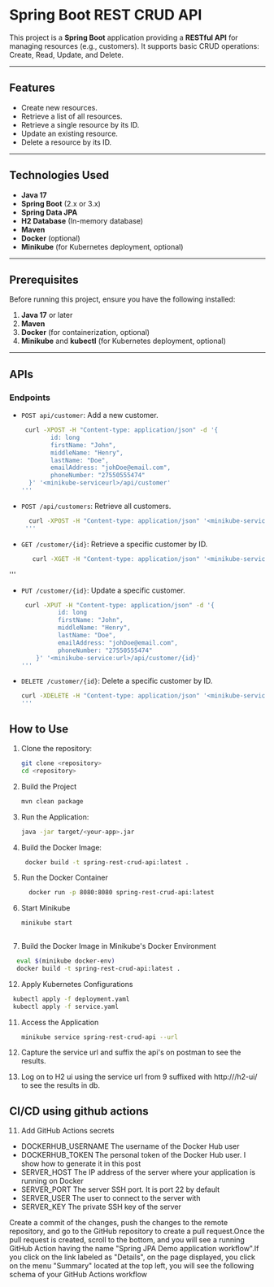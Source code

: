 # Spring Boot REST CRUD API

This project is a **Spring Boot** application providing a **RESTful API** for managing resources (e.g., customers). It supports basic CRUD operations: Create, Read, Update, and Delete.

---

## Features

- Create new resources.
- Retrieve a list of all resources.
- Retrieve a single resource by its ID.
- Update an existing resource.
- Delete a resource by its ID.

---

## Technologies Used

- **Java 17**
- **Spring Boot** (2.x or 3.x)
- **Spring Data JPA**
- **H2 Database** (In-memory database)
- **Maven**
- **Docker** (optional)
- **Minikube** (for Kubernetes deployment, optional)

---

## Prerequisites

Before running this project, ensure you have the following installed:

1. **Java 17** or later
2. **Maven**
3. **Docker** (for containerization, optional)
4. **Minikube** and **kubectl** (for Kubernetes deployment, optional)

---
## APIs

### Endpoints
- `POST api/customer`: Add a new customer.
    ```bash
     curl -XPOST -H "Content-type: application/json" -d '{
         	id: long
         	firstName: "John",
         	middleName: "Henry",
         	lastName: "Doe",
         	emailAddress: "johDoe@email.com",
         	phoneNumber: "27550555474" 
      }' '<minikube-serviceurl>/api/customer'
    '''
- `POST /api/customers`: Retrieve all customers.
   ```bash
     curl -XPOST -H "Content-type: application/json" '<minikube-service:url>/api/customers'
    '''
- `GET /customer/{id}`: Retrieve a specific customer by ID.
  ```bash         
     curl -XGET -H "Content-type: application/json" '<minikube-service:url>/api/customer/{id}'
 '''
- `PUT /customer/{id}`: Update a specific customer.
  ```bash
   curl -XPUT -H "Content-type: application/json" -d '{
         	id: long
         	firstName: "John",
         	middleName: "Henry",
         	lastName: "Doe",
         	emailAddress: "johDoe@email.com",
         	phoneNumber: "27550555474" 
      }' '<minikube-service:url>/api/customer/{id}'
  '''
- `DELETE /customer/{id}`: Delete a specific customer by ID.
  ```bash
  curl -XDELETE -H "Content-type: application/json" '<minikube-service:url>/api/customer/{id}'
  '''

## How to Use
1. Clone the repository:
   ```bash
   git clone <repository>
   cd <repository>
   ```
2. Build the Project
   ```bash
   mvn clean package
   ```
3. Run the Application:
    ```bash
   java -jar target/<your-app>.jar
   
5. Build the Docker Image:
    ```bash
     docker build -t spring-rest-crud-api:latest .
   
7. Run the Docker Container
    ```bash
      docker run -p 8080:8080 spring-rest-crud-api:latest
   
9. Start Minikube
   ```bash
   minikube start 
  
10. Build the Docker Image in Minikube's Docker Environment
   ```bash 
     eval $(minikube docker-env)
     docker build -t spring-rest-crud-api:latest .
  ```
  
12. Apply Kubernetes Configurations
   ```bash 
    kubectl apply -f deployment.yaml
    kubectl apply -f service.yaml
   ```
11. Access the Application
    ```bash
    minikube service spring-rest-crud-api --url
     ```
  
11. Capture the service url and suffix the api's on postman to see the results.

12. Log on to H2 ui using the service url from 9 suffixed with http://<minikube-service-url>/h2-ui/ to see the results in db.
     
## CI/CD using github actions 
  
11. Add GitHub Actions secrets   
   - DOCKERHUB_USERNAME	The username of the Docker Hub user
   - DOCKERHUB_TOKEN	The personal token of the Docker Hub user. I show how to generate it in this post
   - SERVER_HOST	The IP address of the server where your application is running on Docker
   - SERVER_PORT	The server SSH port. It is port 22 by default
   - SERVER_USER	The user to connect to the server with
   - SERVER_KEY	The private SSH key of the server

Create a commit of the changes, push the changes to the remote repository, and go to the GitHub repository to create a pull request.Once the pull request is created, scroll to the bottom, and you will see a running GitHub Action having the name "Spring JPA Demo application workflow".If you click on the link labeled as "Details", on the page displayed, you click on the menu "Summary" located at the top left, you will see the following schema of your GitHub Actions workflow
     
